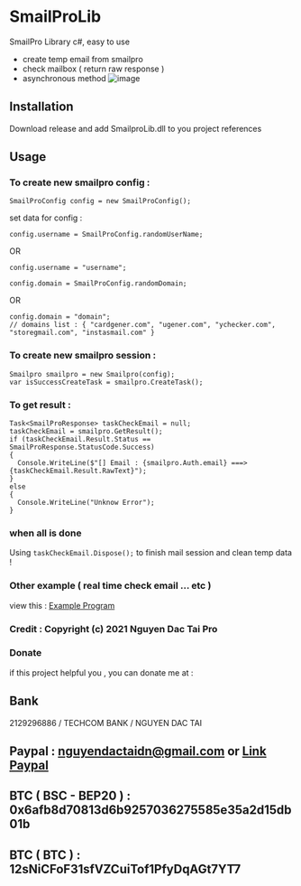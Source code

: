 # SmailProLib
SmailPro Library c#, easy to use
* create temp email from smailpro
* check mailbox ( return raw response )
* asynchronous method
![image](https://user-images.githubusercontent.com/44217992/127820591-646368ce-ecf3-4998-a91a-0fc035b8c298.png)

## Installation
Download release and add SmailproLib.dll to you project references

## Usage

### To create new smailpro config : 
```
SmailProConfig config = new SmailProConfig();
```
set data for config :
```
config.username = SmailProConfig.randomUserName;
```
   OR
```
config.username = "username";
```
```
config.domain = SmailProConfig.randomDomain;
```
   OR
```
config.domain = "domain";
// domains list : { "cardgener.com", "ugener.com", "ychecker.com", "storegmail.com", "instasmail.com" }
```
### To create new smailpro session :
```
Smailpro smailpro = new Smailpro(config);
var isSuccessCreateTask = smailpro.CreateTask();
```
### To get result :
```
Task<SmailProResponse> taskCheckEmail = null;
taskCheckEmail = smailpro.GetResult();
if (taskCheckEmail.Result.Status == SmailProResponse.StatusCode.Success)
{
  Console.WriteLine($"[] Email : {smailpro.Auth.email} ===> {taskCheckEmail.Result.RawText}");
}
else
{
  Console.WriteLine("Unknow Error");
}
```
### when all is done
Using
``
taskCheckEmail.Dispose();
``
to finish mail session and clean temp data !
### Other example ( real time check email ... etc )
view this : [Example Program](https://github.com/msc0d3/SmailProLib/blob/main/SmailproExample/Program.cs)

### Credit : Copyright (c) 2021 Nguyen Dac Tai Pro

### Donate
if this project helpful you , you can donate me at :
## Bank
2129296886 / TECHCOM BANK / NGUYEN DAC TAI
## Paypal : nguyendactaidn@gmail.com or [Link Paypal](https://www.paypal.com/paypalme/nguyendactai)
## BTC ( BSC - BEP20 ) : 0x6afb8d70813d6b9257036275585e35a2d15db01b
## BTC ( BTC ) : 12sNiCFoF31sfVZCuiTof1PfyDqAGt7YT7
